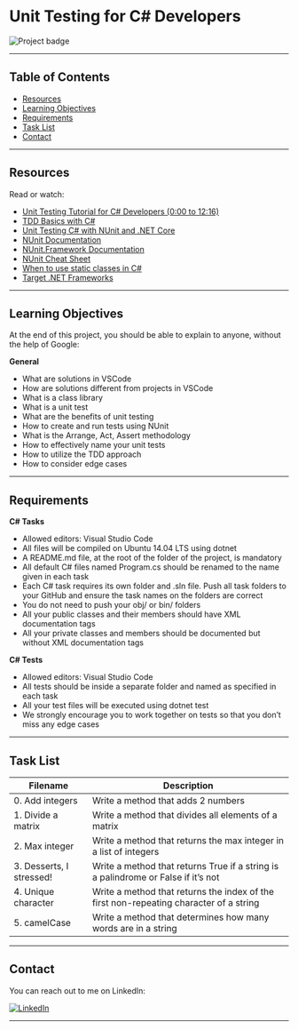 # Unit Testing for C# Developers

![Project badge](https://img.shields.io/badge/C%23-Unit_Testing-brightgreen)

---

## Table of Contents
- [Resources](#resources)
- [Learning Objectives](#learning-objectives)
- [Requirements](#requirements)
- [Task List](#task-list)
- [Contact](#contact)

---

## Resources
Read or watch:
- [Unit Testing Tutorial for C# Developers (0:00 to 12:16)](https://www.youtube.com/watch?v=cy4egKjWD6o)
- [TDD Basics with C#](https://www.youtube.com/watch?v=Uz2G-iyHgWo)
- [Unit Testing C# with NUnit and .NET Core](https://www.youtube.com/watch?v=JdQeNxWCguQ)
- [NUnit Documentation](https://nunit.org/docs/2.5.10/user-docs/quick-start/)
- [NUnit.Framework Documentation](https://nunit.org/docs/2.5.10/user-docs/framework/)
- [NUnit Cheat Sheet](https://github.com/nunit/docs/wiki/Cheat-Sheet)
- [When to use static classes in C#](https://www.infoworld.com/article/3080366/when-to-use-static-classes-in-c.html)
- [Target .NET Frameworks](https://docs.microsoft.com/en-us/dotnet/standard/frameworks)

---

## Learning Objectives
At the end of this project, you should be able to explain to anyone, without the help of Google:

**General**
- What are solutions in VSCode
- How are solutions different from projects in VSCode
- What is a class library
- What is a unit test
- What are the benefits of unit testing
- How to create and run tests using NUnit
- What is the Arrange, Act, Assert methodology
- How to effectively name your unit tests
- How to utilize the TDD approach
- How to consider edge cases

---

## Requirements
**C# Tasks**
- Allowed editors: Visual Studio Code
- All files will be compiled on Ubuntu 14.04 LTS using dotnet
- A README.md file, at the root of the folder of the project, is mandatory
- All default C# files named Program.cs should be renamed to the name given in each task
- Each C# task requires its own folder and .sln file. Push all task folders to your GitHub and ensure the task names on the folders are correct
- You do not need to push your obj/ or bin/ folders
- All your public classes and their members should have XML documentation tags
- All your private classes and members should be documented but without XML documentation tags

**C# Tests**
- Allowed editors: Visual Studio Code
- All tests should be inside a separate folder and named as specified in each task
- All your test files will be executed using dotnet test
- We strongly encourage you to work together on tests so that you don’t miss any edge cases

---

## Task List

| Filename                         | Description                                                                                           |
|----------------------------------|-------------------------------------------------------------------------------------------------------|
| 0. Add integers                  | Write a method that adds 2 numbers                                                                   |
| 1. Divide a matrix               | Write a method that divides all elements of a matrix                                                 |
| 2. Max integer                   | Write a method that returns the max integer in a list of integers                                    |
| 3. Desserts, I stressed!         | Write a method that returns True if a string is a palindrome or False if it’s not                    |
| 4. Unique character              | Write a method that returns the index of the first non-repeating character of a string                |
| 5. camelCase                     | Write a method that determines how many words are in a string                                        |

---

## Contact

You can reach out to me on LinkedIn:

[![LinkedIn](https://img.shields.io/badge/-CamilleFavriel-blue?style=flat-square&logo=Linkedin&logoColor=white&link=https://www.linkedin.com/in/camille-favriel-503223245/)](https://www.linkedin.com/in/camille-favriel-503223245/)

---

